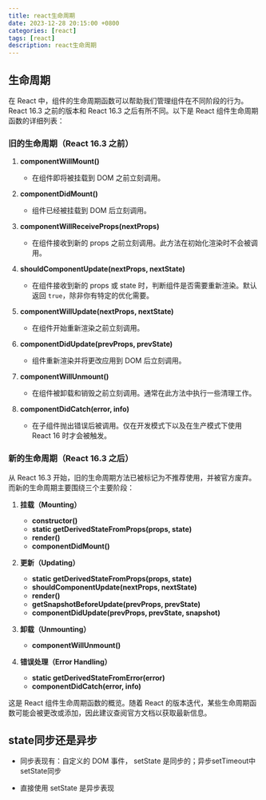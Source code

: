 ```yaml
---
title: react生命周期
date: 2023-12-28 20:15:00 +0800
categories: [react]
tags: [react]
description: react生命周期
---
```


## 生命周期
在 React 中，组件的生命周期函数可以帮助我们管理组件在不同阶段的行为。React 16.3 之前的版本和 React 16.3 之后有所不同。以下是 React 组件生命周期函数的详细列表：

### 旧的生命周期（React 16.3 之前）

1. **componentWillMount()**
    - 在组件即将被挂载到 DOM 之前立刻调用。

2. **componentDidMount()**
    - 组件已经被挂载到 DOM 后立刻调用。

3. **componentWillReceiveProps(nextProps)**
    - 在组件接收到新的 props 之前立刻调用。此方法在初始化渲染时不会被调用。

4. **shouldComponentUpdate(nextProps, nextState)**
    - 在组件接收到新的 props 或 state 时，判断组件是否需要重新渲染。默认返回 `true`，除非你有特定的优化需要。

5. **componentWillUpdate(nextProps, nextState)**
    - 在组件开始重新渲染之前立刻调用。

6. **componentDidUpdate(prevProps, prevState)**
    - 组件重新渲染并将更改应用到 DOM 后立刻调用。

7. **componentWillUnmount()**
    - 在组件被卸载和销毁之前立刻调用。通常在此方法中执行一些清理工作。

8. **componentDidCatch(error, info)**
    - 在子组件抛出错误后被调用。仅在开发模式下以及在生产模式下使用 React 16 时才会被触发。

### 新的生命周期（React 16.3 之后）

从 React 16.3 开始，旧的生命周期方法已被标记为不推荐使用，并被官方废弃。而新的生命周期主要围绕三个主要阶段：

1. **挂载（Mounting）**
    - **constructor()**
    - **static getDerivedStateFromProps(props, state)**
    - **render()**
    - **componentDidMount()**

2. **更新（Updating）**
    - **static getDerivedStateFromProps(props, state)**
    - **shouldComponentUpdate(nextProps, nextState)**
    - **render()**
    - **getSnapshotBeforeUpdate(prevProps, prevState)**
    - **componentDidUpdate(prevProps, prevState, snapshot)**

3. **卸载（Unmounting）**
    - **componentWillUnmount()**

4. **错误处理（Error Handling）**
    - **static getDerivedStateFromError(error)**
    - **componentDidCatch(error, info)**

这是 React 组件生命周期函数的概览。随着 React 的版本迭代，某些生命周期函数可能会被更改或添加，因此建议查阅官方文档以获取最新信息。


## state同步还是异步
- 同步表现有：自定义的 DOM 事件， setState 是同步的；异步setTimeout中 setState同步

- 直接使用 setState 是异步表现


